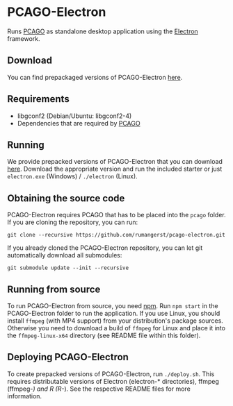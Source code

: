 PCAGO-Electron
================

Runs [PCAGO](https://gitlab.com/rumangerst/pcago) as standalone desktop application
using the [Electron](https://electronjs.org/) framework.

## Download

You can find prepackaged versions of PCAGO-Electron [here](https://github.com/rumangerst/pcago-electron/releases).

## Requirements

* libgconf2 (Debian/Ubuntu: libgconf2-4)
* Dependencies that are required by [PCAGO](https://gitlab.com/rumangerst/pcago)

## Running

We provide prepacked versions of PCAGO-Electron that you can download [here](https://github.com/rumangerst/pcago-electron/releases).
Download the appropriate version and run the included starter or just `electron.exe` (Windows)
/ `./electron` (Linux).

## Obtaining the source code

PCAGO-Electron requires PCAGO that has to be placed into the `pcago` folder.
If you are cloning the repository, you can run:
```
git clone --recursive https://github.com/rumangerst/pcago-electron.git
```

If you already cloned the PCAGO-Electron repository, you can let git automatically
download all submodules:
```
git submodule update --init --recursive
```

## Running from source

To run PCAGO-Electron from source, you need [npm](https://www.npmjs.com/).
Run `npm start` in the PCAGO-Electron folder to run the application.
If you use Linux, you should install `ffmpeg` (with MP4 support) from your
distribution's package sources. Otherwise you need to download a build of `ffmpeg` for
Linux and place it into the `ffmpeg-linux-x64` directory (see README file within this folder).

## Deploying PCAGO-Electron

To create prepacked versions of PCAGO-Electron, run `./deploy.sh`. This requires distributable versions of
Electron (electron-* directories), ffmpeg (ffmpeg-*) and R (R-*). See the respective README files for
more information.
